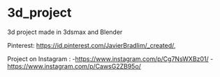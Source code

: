 # 3d_project
3d project made in 3dsmax and Blender 

Pinterest: https://id.pinterest.com/JavierBradlim/_created/,

Project on Instagram : -https://www.instagram.com/p/Cg7NsWXBz01/
                       -https://www.instagram.com/p/CawsG2ZB95o/
